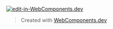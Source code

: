 [![edit-in-WebComponents.dev](https://webcomponents.dev/assets/ext/edit_in_wcd.svg)](https://webcomponents.dev/edit/18YGoGELLHUVuLE0ZrRc)

> Created with [WebComponents.dev](https://webcomponents.dev)
